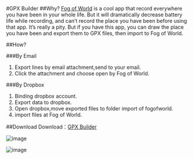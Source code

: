#GPX Builder
##Why?
[Fog of World](www.fogofworld.com) is a cool app that record everywhere you have been in your whole life. But it will dramatically decrease battery life while recording, and can’t record the place you have been before using that app. It’s really a pity. But if you have this app, you can draw the place you have been and export them to GPX files, then import to Fog of World.

##How?

###By Email
1. Export lines by email attachment,send to your email.
2. Click the attachment and choose open by Fog of World.


###By Dropbox
1. Binding dropbox account.
2. Export data to dropbox.
3. Open dropbox,move exported files to folder import of fogofworld.
4. import files at Fog of World.


##Download
Download：[GPX Builder](https://itunes.apple.com/us/app/gpx-builder/id938037644?l=zh&ls=1&mt=8)

![image](http://appby.us/images/gpxqr.png)

![image](http://appby.us/images/gpx1.jpg)